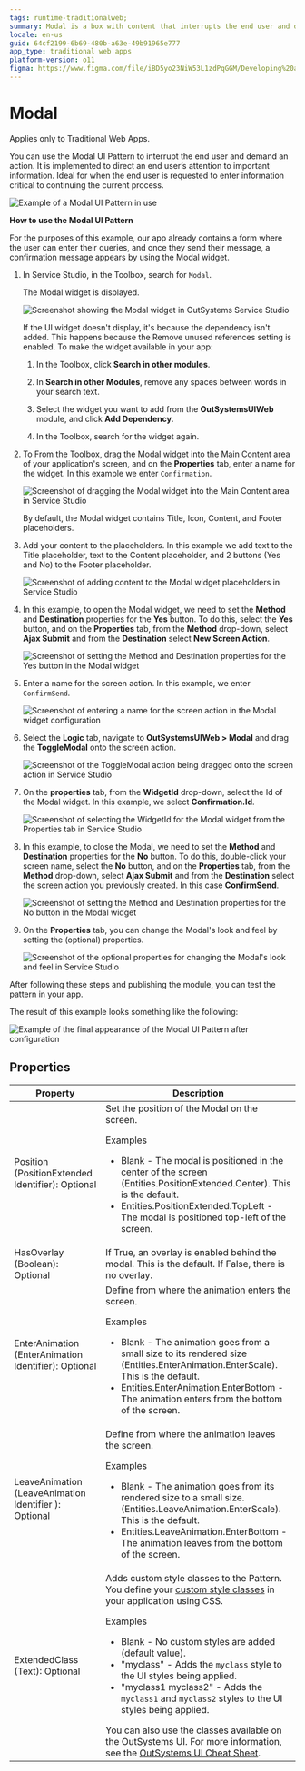 ```yaml
---
tags: runtime-traditionalweb; 
summary: Modal is a box with content that interrupts the end user and demands an action.
locale: en-us
guid: 64cf2199-6b69-480b-a63e-49b91965e777
app_type: traditional web apps
platform-version: o11
figma: https://www.figma.com/file/iBD5yo23NiW53L1zdPqGGM/Developing%20an%20Application?node-id=222:101
---
```


# Modal

<div class="info" markdown="1">

Applies only to Traditional Web Apps.

</div>

You can use the Modal UI Pattern to interrupt the end user and demand an action. It is implemented to direct an end user’s attention to important information. Ideal for when the end user is requested to enter information critical to continuing the current process.

![Example of a Modal UI Pattern in use](images/modal-1.png "Modal UI Pattern Example")

**How to use the Modal UI Pattern**

For the purposes of this example, our app already contains a form where the user can enter their queries, and once they send their message, a confirmation message appears by using the Modal widget.

1. In Service Studio, in the Toolbox, search for `Modal`.
  
    The Modal widget is displayed.

    ![Screenshot showing the Modal widget in OutSystems Service Studio](images/modal-5-ss.png "Modal Widget in Service Studio")

    If the UI widget doesn't display, it's because the dependency isn't added. This happens because the Remove unused references setting is enabled. To make the widget available in your app:

    1. In the Toolbox, click **Search in other modules**.

    1. In **Search in other Modules**, remove any spaces between words in your search text.
    
    1. Select the widget you want to add from the **OutSystemsUIWeb** module, and click **Add Dependency**. 
    
    1. In the Toolbox, search for the widget again.

1. To From the Toolbox, drag the Modal widget into the Main Content area of your application's screen, and on the **Properties** tab, enter a name for the widget. In this example we enter `Confirmation`.

    ![Screenshot of dragging the Modal widget into the Main Content area in Service Studio](images/modal-6-ss.png "Adding Modal Widget to Main Content")

    By default, the Modal widget contains Title, Icon, Content, and Footer placeholders.

1. Add your content to the placeholders. In this example we add text to the Title placeholder, text to the Content placeholder, and 2 buttons (Yes and No) to the Footer placeholder.

    ![Screenshot of adding content to the Modal widget placeholders in Service Studio](images/modal-7-ss.png "Modal Widget Content Configuration")

1. In this example, to open the Modal widget, we need to set the **Method** and **Destination** properties for the **Yes** button. To do this, select the **Yes** button, and on the **Properties** tab, from the **Method** drop-down, select **Ajax Submit** and from the **Destination** select **New Screen Action**.

    ![Screenshot of setting the Method and Destination properties for the Yes button in the Modal widget](images/modal-8-ss.png "Setting Modal Widget Properties")

1. Enter a name for the screen action. In this example, we enter `ConfirmSend`.

    ![Screenshot of entering a name for the screen action in the Modal widget configuration](images/modal-11-ss.png "Naming Screen Action for Modal")

1. Select the **Logic** tab, navigate to **OutSystemsUIWeb > Modal** and drag the **ToggleModal** onto the screen action.

    ![Screenshot of the ToggleModal action being dragged onto the screen action in Service Studio](images/modal-9-ss.png "ToggleModal Logic in Service Studio")

1. On the **properties** tab, from the **WidgetId** drop-down, select the Id of the Modal widget. In this example, we select **Confirmation.Id**.

    ![Screenshot of selecting the WidgetId for the Modal widget from the Properties tab in Service Studio](images/modal-10-ss.png "Selecting WidgetId for Modal")

1. In this example, to close the Modal, we need to set the **Method** and **Destination** properties for the **No** button. To do this, double-click your screen name, select the **No** button, and on the **Properties** tab, from the **Method** drop-down, select **Ajax Submit** and from the **Destination** select the screen action you previously created. In this case **ConfirmSend**.

    ![Screenshot of setting the Method and Destination properties for the No button in the Modal widget](images/modal-12-ss.png "Configuring No Button in Modal")

1. On the **Properties** tab, you can change the Modal's look and feel by setting the (optional) properties.

    ![Screenshot of the optional properties for changing the Modal's look and feel in Service Studio](images/modal-4-ss.png "Modal Properties Configuration")

After following these steps and publishing the module, you can test the pattern in your app.

The result of this example looks something like the following:

![Example of the final appearance of the Modal UI Pattern after configuration](images/modal-13-ss.png "Final Look of Modal UI Pattern")

## Properties

| **Property** | **Description** |
|---|---|
| Position (PositionExtended Identifier): Optional | Set the position of the Modal on the screen. <p>Examples</p><ul><li>Blank - The modal is positioned in the center of the screen (Entities.PositionExtended.Center). This is the default.</li><li>Entities.PositionExtended.TopLeft - The modal is positioned top-left of the screen.</li></ul> |
| HasOverlay (Boolean): Optional | If True, an overlay is enabled behind the modal. This is the default. If False, there is no overlay. |
| EnterAnimation (EnterAnimation Identifier): Optional | Define from where the animation enters the screen. <p>Examples</p><ul><li>Blank - The animation goes from a small size to its rendered size (Entities.EnterAnimation.EnterScale). This is the default.</li><li>Entities.EnterAnimation.EnterBottom - The animation enters from the bottom of the screen.</li></ul> |
| LeaveAnimation (LeaveAnimation Identifier ): Optional | Define from where the animation leaves the screen. <p>Examples</p><ul><li>Blank - The animation goes from its rendered size to a small size.(Entities.LeaveAnimation.EnterScale). This is the default.</li><li>Entities.LeaveAnimation.EnterBottom - The animation leaves from the bottom of the screen.</li></ul> |
| ExtendedClass (Text): Optional | Adds custom style classes to the Pattern. You define your [custom style classes](../../../../../develop/ui/look-feel/css.md) in your application using CSS. <p>Examples <ul><li>Blank - No custom styles are added (default value).</li><li>"myclass" - Adds the ``myclass`` style to the UI styles being applied.</li><li>"myclass1 myclass2" - Adds the ``myclass1`` and ``myclass2`` styles to the UI styles being applied.</li></ul></p>You can also use the classes available on the OutSystems UI. For more information, see the [OutSystems UI Cheat Sheet](https://outsystemsui.outsystems.com/OutSystemsUIWebsite/CheatSheet). |
